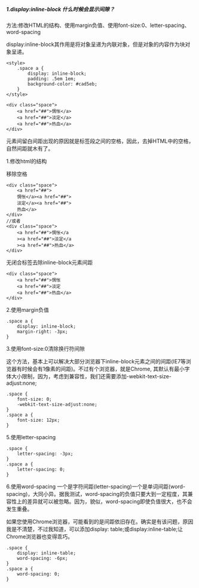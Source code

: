 ##### 1.display:inline-block 什么时候会显示间隙？

方法:修改HTML的结构、使用margin负值、使用font-size:0、letter-spacing、word-spacing


display:inline-block其作用是将对象呈递为内联对象，但是对象的内容作为块对象呈递。

```
<style>
    .space a {
        display: inline-block;
        padding: .5em 1em;
        background-color: #cad5eb;
    }
</style>

<div class="space">
    <a href="##">惆怅</a>
    <a href="##">淡定</a>
    <a href="##">热血</a>
</div>
```
元素间留白间距出现的原因就是标签段之间的空格，因此，去掉HTML中的空格，自然间距就木有了。


1.修改html的结构

移除空格
```
<div class="space">
    <a href="##">
    惆怅</a><a href="##">
    淡定</a><a href="##">
    热血</a>
</div>
//或者
<div class="space">
    <a href="##">惆怅</a
    ><a href="##">淡定</a
    ><a href="##">热血</a>
</div>
```

无闭合标签去除inline-block元素间距
```
<div class="space">
    <a href="##">惆怅
    <a href="##">淡定
    <a href="##">热血</a>
</div>
```

2.使用margin负值

```
.space a {
    display: inline-block;
    margin-right: -3px;
}
```

3.使用font-size:0清除换行符间隙

这个方法，基本上可以解决大部分浏览器下inline-block元素之间的间距(IE7等浏览器有时候会有1像素的间距)。不过有个浏览器，就是Chrome, 其默认有最小字体大小限制，因为，考虑到兼容性，我们还需要添加-webkit-text-size-adjust:none;

```
.space {
    font-size: 0;
    -webkit-text-size-adjust:none;
}
.space a {
    font-size: 12px;
}
```

5.使用letter-spacing

```
.space {
    letter-spacing: -3px;
}
.space a {
    letter-spacing: 0;
}
```

6.使用word-spacing
一个是字符间距(letter-spacing)一个是单词间距(word-spacing)，大同小异。据我测试，word-spacing的负值只要大到一定程度，其兼容性上的差异就可以被忽略。因为，貌似，word-spacing即使负值很大，也不会发生重叠。

如果您使用Chrome浏览器，可能看到的是间距依旧存在。确实是有该问题，原因我是不清楚，不过我知道，可以添加display: table;或display:inline-table;让Chrome浏览器也变得乖巧。
```
.space {
    display: inline-table;
    word-spacing: -6px;
}
.space a {
    word-spacing: 0;
}
```
